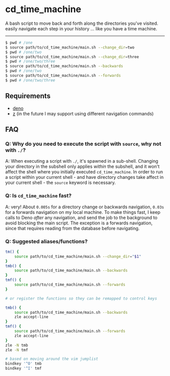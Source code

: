 # cd_time_machine

A bash script to move back and forth along the directories you've visited. easily navigate each step in your history ...
like you have a time machine.

---

```bash
$ pwd # /one
$ source path/to/cd_time_machine/main.sh --change_dir=two
$ pwd # /one/two
$ source path/to/cd_time_machine/main.sh --change_dir=three
$ pwd # /one/two/three
$ source path/to/cd_time_machine/main.sh --backwards
$ pwd # /one/two
$ source path/to/cd_time_machine/main.sh --forwards
$ pwd # /one/two/three
```

## Requirements

- [deno](https://docs.deno.com/runtime/#install-deno)
- [z](https://github.com/agkozak/zsh-z) (in the future I may support using different navigation commands)

## FAQ

### Q: Why do you need to execute the script with `source`, why not with `./`?

A: When executing a script with `./`, it's spawned in a sub-shell. Changing your directory in the subshell only applies
_within_ the subshell, and it won't affect the shell where you initially executed `cd_time_machine`. In order to run a
script within your current shell - and have directory changes take affect in your current shell - the `source` keyword
is necessary.

### Q: Is `cd_time_machine` fast?

A: very! About `0.005s` for a directory change or backwards navigation, `0.03s` for a forwards navigation on my local
machine. To make things fast, I keep calls to Deno _after_ any navigation, and send the job to the background to avoid
blocking the main script. The exception is a forwards navigation, since that requires reading from the database before
navigating.

### Q: Suggested aliases/functions?

```bash
tm() {
    source path/to/cd_time_machine/main.sh --change_dir="$1"
}
tmb() {
    source path/to/cd_time_machine/main.sh --backwards
}
tmf() {
    source path/to/cd_time_machine/main.sh --forwards
}

# or register the functions so they can be remapped to control keys

tmb() {
    source path/to/cd_time_machine/main.sh --backwards
    zle accept-line
}
tmf() {
    source path/to/cd_time_machine/main.sh --forwards
    zle accept-line
}
zle -N tmb
zle -N tmf

# based on moving around the vim jumplist
bindkey '^O' tmb
bindkey '^I' tmf
```
